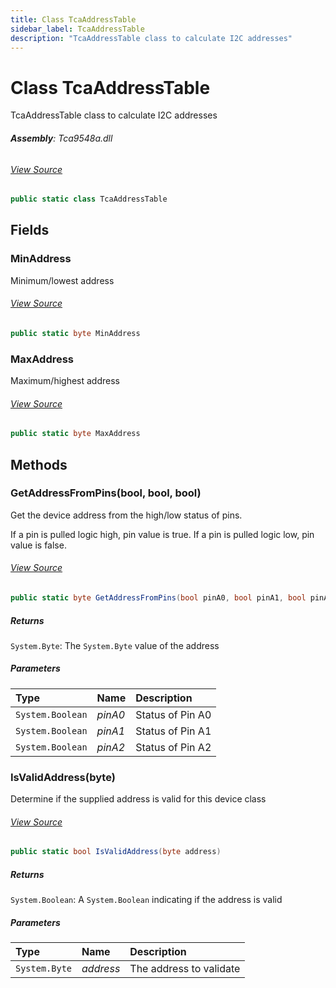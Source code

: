 ```yaml
---
title: Class TcaAddressTable
sidebar_label: TcaAddressTable
description: "TcaAddressTable class to calculate I2C addresses"
---
```

# Class TcaAddressTable
TcaAddressTable class to calculate I2C addresses

###### **Assembly**: Tca9548a.dll
###### [View Source](https://github.com/WildernessLabs/Meadow.Foundation.git/blob/develop/Source/Meadow.Foundation.Peripherals/ICs.IOExpanders.TCA9548A/Driver/TcaAddressTable.cs#L6)
```csharp title="Declaration"
public static class TcaAddressTable
```
## Fields
### MinAddress
Minimum/lowest address
###### [View Source](https://github.com/WildernessLabs/Meadow.Foundation.git/blob/develop/Source/Meadow.Foundation.Peripherals/ICs.IOExpanders.TCA9548A/Driver/TcaAddressTable.cs#L11)
```csharp title="Declaration"
public static byte MinAddress
```
### MaxAddress
Maximum/highest address
###### [View Source](https://github.com/WildernessLabs/Meadow.Foundation.git/blob/develop/Source/Meadow.Foundation.Peripherals/ICs.IOExpanders.TCA9548A/Driver/TcaAddressTable.cs#L16)
```csharp title="Declaration"
public static byte MaxAddress
```
## Methods
### GetAddressFromPins(bool, bool, bool)
Get the device address from the high/low status of pins.

If a pin is pulled logic high, pin value is true.
If a pin is pulled logic low, pin value is false.
###### [View Source](https://github.com/WildernessLabs/Meadow.Foundation.git/blob/develop/Source/Meadow.Foundation.Peripherals/ICs.IOExpanders.TCA9548A/Driver/TcaAddressTable.cs#L28)
```csharp title="Declaration"
public static byte GetAddressFromPins(bool pinA0, bool pinA1, bool pinA2)
```

##### Returns

`System.Byte`: The `System.Byte` value of the address
##### Parameters

| Type | Name | Description |
|:--- |:--- |:--- |
| `System.Boolean` | *pinA0* | Status of Pin A0 |
| `System.Boolean` | *pinA1* | Status of Pin A1 |
| `System.Boolean` | *pinA2* | Status of Pin A2 |

### IsValidAddress(byte)
Determine if the supplied address is valid for this device class
###### [View Source](https://github.com/WildernessLabs/Meadow.Foundation.git/blob/develop/Source/Meadow.Foundation.Peripherals/ICs.IOExpanders.TCA9548A/Driver/TcaAddressTable.cs#L54)
```csharp title="Declaration"
public static bool IsValidAddress(byte address)
```

##### Returns

`System.Boolean`: A `System.Boolean` indicating if the address is valid
##### Parameters

| Type | Name | Description |
|:--- |:--- |:--- |
| `System.Byte` | *address* | The address to validate |

